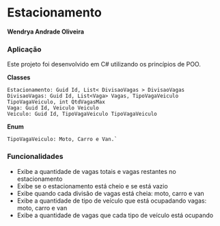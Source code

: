 # Estacionamento

**Wendrya Andrade Oliveira**

### Aplicação

Este projeto foi desenvolvido em C# utilizando os princípios de POO.

**Classes**  

    Estacionamento: Guid Id, List< DivisaoVagas > DivisaoVagas
    DivisaoVagas: Guid Id, List<Vaga> Vagas, TipoVagaVeiculo TipoVagaVeiculo, int QtdVagasMax
    Vaga: Guid Id, Veiculo Veiculo
    Veiculo: Guid Id, TipoVagaVeiculo TipoVagaVeiculo

**Enum** 

    TipoVagaVeiculo: Moto, Carro e Van.`

### Funcionalidades

- Exibe a quantidade de vagas totais e vagas restantes no estacionamento
- Exibe se o estacionamento está cheio e se está vazio
- Exibe quando cada divisão de vagas está cheia: moto, carro e van
- Exibe a quantidade de tipo de veículo que está ocupadando vagas: moto, carro e van
- Exibe a quantidade de vagas que cada tipo de veículo está ocupando
